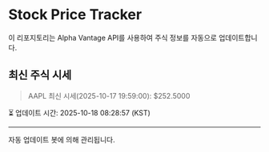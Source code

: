 
# Stock Price Tracker

이 리포지토리는 Alpha Vantage API를 사용하여 주식 정보를 자동으로 업데이트합니다.

## 최신 주식 시세
> AAPL 최신 시세(2025-10-17 19:59:00): $252.5000

⏳ 업데이트 시간: 2025-10-18 08:28:57 (KST)

---
자동 업데이트 봇에 의해 관리됩니다.
